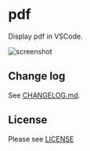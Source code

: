 # pdf

Display pdf in VSCode.

![screenshot](https://raw.githubusercontent.com/tomoki1207/vscode-pdfviewer/images/screenshot.png)

## Change log
See [CHANGELOG.md](CHANGELOG.md).

## License
Please see [LICENSE](./LICENSE)
